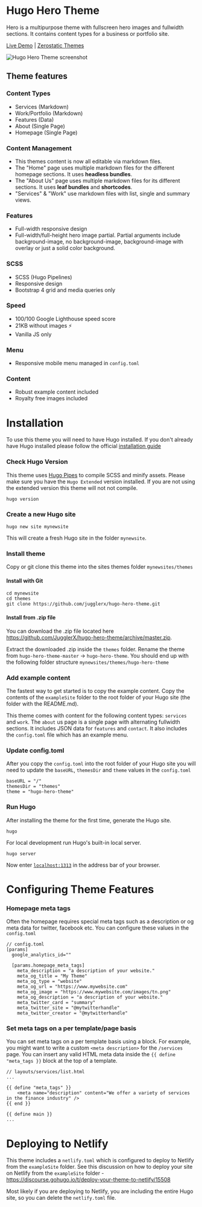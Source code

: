 # Hugo Hero Theme

Hero is a multipurpose theme with fullscreen hero images and fullwidth sections. It contains content types for a business or portfolio site.

[Live Demo](https://hugo-hero.netlify.com/) |
[Zerostatic Themes](https://www.zerostatic.io/theme/hugo-hero/)

![Hugo Hero Theme screenshot](https://github.com/JugglerX/hugo-hero-theme/blob/master/images/screenshot-full.jpg)

## Theme features

### Content Types

- Services (Markdown)
- Work/Portfolio (Markdown)
- Features (Data)
- About (Single Page)
- Homepage (Single Page)

### Content Management
- This themes content is now all editable via markdown files.
- The "Home" page uses multiple markdown files for the different homepage sections. It uses **headless bundles**.
- The "About Us" page uses multiple markdown files for its different sections. It uses **leaf bundles** and **shortcodes**.
- "Services" & "Work" use markdown files with list, single and summary views.

### Features

- Full-width responsive design
- Full-width/full-height hero image partial. Partial arguments include background-image, no background-image, background-image with overlay or just a solid color background.

### SCSS

- SCSS (Hugo Pipelines)
- Responsive design
- Bootstrap 4 grid and media queries only

### Speed

- 100/100 Google Lighthouse speed score
- 21KB without images ⚡
- Vanilla JS only

### Menu

- Responsive mobile menu managed in `config.toml`

### Content

- Robust example content included
- Royalty free images included

# Installation

To use this theme you will need to have Hugo installed. If you don't already have Hugo installed please follow the official [installation guide](https://gohugo.io/getting-started/installing/)

### Check Hugo Version

This theme uses [Hugo Pipes](https://gohugo.io/hugo-pipes/scss-sass/) to compile SCSS and minify assets. Please make sure you have the `Hugo Extended` version installed. If you are not using the extended version this theme will not not compile.

```
hugo version
```

### Create a new Hugo site

```
hugo new site mynewsite
```

This will create a fresh Hugo site in the folder `mynewsite`. 

### Install theme

Copy or git clone this theme into the sites themes folder `mynewsites/themes`

#### Install with Git

```
cd mynewsite
cd themes
git clone https://github.com/jugglerx/hugo-hero-theme.git
```

#### Install from .zip file

You can download the .zip file located here https://github.com/JugglerX/hugo-hero-theme/archive/master.zip.

Extract the downloaded  .zip inside the `themes` folder. Rename the theme from `hugo-hero-theme-master` -> `hugo-hero-theme`. You should end up with the following folder structure `mynewsites/themes/hugo-hero-theme`

### Add example content

The fastest way to get started is to copy the example content. Copy the contents of the `exampleSite` folder to the root folder of your Hugo site (the folder with the README.md). 

This theme comes with content for the following content types: `services` and `work`. The `about` us page is a single page with alternating fullwidth sections. It includes JSON data for `features` and `contact`. It also includes the `config.toml` file which has an example menu.

### Update config.toml

After you copy the `config.toml` into the root folder of your Hugo site you will need to update the `baseURL`, `themesDir` and `theme` values in the `config.toml`

```
baseURL = "/"
themesDir = "themes"
theme = "hugo-hero-theme"
```

### Run Hugo

After installing the theme for the first time, generate the Hugo site.

```
hugo
```

For local development run Hugo's built-in local server.

```
hugo server
```

Now enter [`localhost:1313`](http://localhost:1313) in the address bar of your browser.


# Configuring Theme Features

### Homepage meta tags

Often the homepage requires special meta tags such as a description or og meta data for twitter, facebook etc. You can configure these values in the `config.toml`

```
// config.toml
[params]
  google_analytics_id=""

  [params.homepage_meta_tags]
    meta_description = "a description of your website."
    meta_og_title = "My Theme"
    meta_og_type = "website"
    meta_og_url = "https://www.mywebsite.com"
    meta_og_image = "https://www.mywebsite.com/images/tn.png"
    meta_og_description = "a description of your website."
    meta_twitter_card = "summary"
    meta_twitter_site = "@mytwitterhandle"
    meta_twitter_creator = "@mytwitterhandle"
```

### Set meta tags on a per template/page basis

You can set meta tags on a per template basis using a block. For example, you might want to write a custom `<meta description>` for the `/services` page. You can insert any valid HTML meta data inside the `{{ define "meta_tags }}` block at the top of a template.

```
// layouts/services/list.html
...

{{ define "meta_tags" }}
    <meta name="description" content="We offer a variety of services in the finance industry" />
{{ end }}

{{ define main }}
...
```

# Deploying to Netlify

This theme includes a `netlify.toml` which is configured to deploy to Netlify from the `exampleSite` folder.  See this discussion on how to deploy your site on Netlify from the `exampleSite` folder - https://discourse.gohugo.io/t/deploy-your-theme-to-netlify/15508

Most likely if you are deploying to Netlify, you are including the entire Hugo site, so you can delete the `netlify.toml` file.



